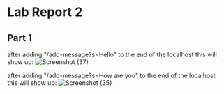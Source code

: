 # Lab Report 2

## Part 1
after adding "/add-message?s=Hello" to the end of the localhost this will show up:
![Screenshot (37)](https://user-images.githubusercontent.com/103862450/215585355-b991c462-e6f9-46e3-a1b8-8ceb63142c40.png)

after adding "/add-message?s=How are you" to the end of the localhost this will show up:
![Screenshot (35)](https://user-images.githubusercontent.com/103862450/215585494-a0eebe34-b4cc-4309-81f9-b4f9e1cee415.png)
